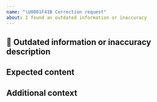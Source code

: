 ```yaml
---
name: "\U0001F41B Correction request"
about: I found an outdated information or inaccuracy
---
```


## 🐛  Outdated information or inaccuracy description
<!-- Place here a clear description of what the problem is. -->
<!-- If you have a data sample, screenshot, error message, please provide it here as well. -->

## Expected content
<!-- Place here a clear description of what you expected to see. -->

## Additional context
<!-- Add here any other context  about the problem. -->

